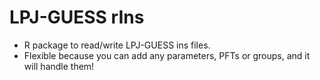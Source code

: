 # LPJ-GUESS rIns
- R package to read/write LPJ-GUESS ins files.
- Flexible because you can add any parameters, PFTs or groups, and it will handle them!
